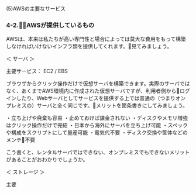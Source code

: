 (5)AWSの主要なサービス  







### 4-2.AWSが提供しているもの

AWSは、本来は私たちが高い専門性と場合によっては莫大な費用をもって構築しなければいけないインフラ類を提供してくれます。見てみましょう。

＜ サーバ ＞

主要サービス： EC2 / EBS

ブラウザからクリック操作だけで仮想サーバを構築できます。実際のサーバではなく、あくまでAWS環境内に作成された仮想サーバですが、利用者側からログインしたり、Webサーバとしてサービスを提供する上では普通の（つまりオンプレミスの）サーバと全く同じです。メリットを箇条書きにしてみましょう。

・立ち上げや廃棄も容易
・止めておけば課金されない
・ディスクやメモリ増強はクリック操作だけで完結
・日本から海外にサーバを立ち上げ可能
・スペックや構成をスクリプトにして量産可能
・電気代不要
・ディスク交換や筐体などのメンテ不要

こう書くと、レンタルサーバではできない、オンプレミスでもできないメリットがあることがおわかりでしょうか。

＜ ストレージ ＞

主要

